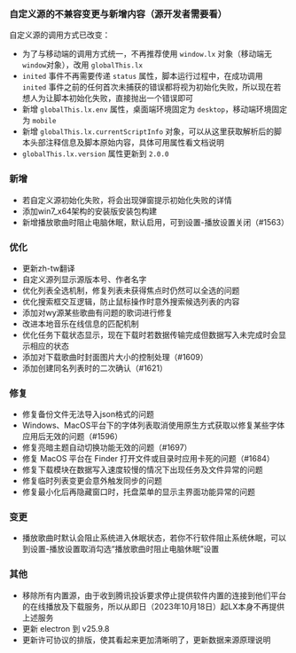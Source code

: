 ### 自定义源的不兼容变更与新增内容（源开发者需要看）

自定义源的调用方式已改变：

- 为了与移动端的调用方式统一，不再推荐使用 `window.lx` 对象（移动端无`window`对象），改用 `globalThis.lx`
- `inited` 事件不再需要传递 `status` 属性，脚本运行过程中，在成功调用 `inited` 事件之前的任何首次未捕获的错误都将视为初始化失败，所以现在若想人为让脚本初始化失败，直接抛出一个错误即可
- 新增 `globalThis.lx.env` 属性，桌面端环境固定为 `desktop`，移动端环境固定为 `mobile`
- 新增 `globalThis.lx.currentScriptInfo` 对象，可以从这里获取解析后的脚本头部注释信息及脚本原始内容，具体可用属性看文档说明
- `globalThis.lx.version` 属性更新到 `2.0.0`

### 新增

- 若自定义源初始化失败，将会出现弹窗提示初始化失败的详情
- 添加win7_x64架构的安装版安装包构建
- 新增播放歌曲时阻止电脑休眠，默认启用，可到设置-播放设置关闭（#1563）

### 优化

- 更新zh-tw翻译
- 自定义源列显示源版本号、作者名字
- 优化列表全选机制，修复列表未获得焦点时仍然可以全选的问题
- 优化搜索框交互逻辑，防止鼠标操作时意外搜索候选列表的内容
- 添加对wy源某些歌曲有问题的歌词进行修复
- 改进本地音乐在线信息的匹配机制
- 优化任务下载状态显示，现在下载时若数据传输完成但数据写入未完成时会显示相应的状态
- 添加对下载歌曲时封面图片大小的控制处理（#1609）
- 添加创建同名列表时的二次确认（#1621）

### 修复

- 修复备份文件无法导入json格式的问题
- Windows、MacOS平台下的字体列表取消使用原生方式获取以修复某些字体应用后无效的问题（#1596）
- 修复亮暗主题自动切换功能无效的问题（#1697）
- 修复 MacOS 平台在 Finder 打开文件或目录时应用卡死的问题（#1684）
- 修复下载模块在数据写入速度较慢的情况下出现任务及文件异常的问题
- 修复临时列表变更会意外触发同步的问题
- 修复最小化后再隐藏窗口时，托盘菜单的显示主界面功能异常的问题

### 变更

- 播放歌曲时默认会阻止系统进入休眠状态，若你不行软件阻止系统休眠，可以到设置-播放设置取消勾选“播放歌曲时阻止电脑休眠”设置

### 其他

- 移除所有内置源，由于收到腾讯投诉要求停止提供软件内置的连接到他们平台的在线播放及下载服务，所以从即日（2023年10月18日）起LX本身不再提供上述服务
- 更新 electron 到 v25.9.8
- 更新许可协议的排版，使其看起来更加清晰明了，更新数据来源原理说明
